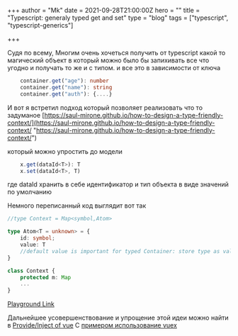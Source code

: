 +++
author = "Mk"
date = 2021-09-28T21:00:00Z
hero = ""
title = "Typescript: generaly typed get and set"
type = "blog"
tags = ["typescript", "typescript-generics"]

+++

Судя по всему, Многим очень хочеться получить от typescript какой то магический объект в который можно было бы запихивать все что угодно и получать то же и с типом. и все это в зависимости от ключа

```ts
    container.get("age"): number
    container.get("name"): string
    container.get("auth"): {....}
```

И вот я встретил подход который позволяет реализовать что то задуманое [https://saul-mirone.github.io/how-to-design-a-type-friendly-context/](https://saul-mirone.github.io/how-to-design-a-type-friendly-context/ "https://saul-mirone.github.io/how-to-design-a-type-friendly-context/")

который можно упростить до модели

```ts
    x.get(dataId<T>): T
    x.set(dataId<T>, T)
```

где dataId хранить в себе идентификатор и тип объекта в виде значений по умолчанию

Немного переписанный код выглядит вот так

```ts
//type Context = Map<symbol,Atom>

type Atom<T = unknown> = {
    id: symbol;
    value: T
    //default value is important for typed Container: store type as value<type>
}

class Context {
    protected m: Map
    ...
}
```

[Playground Link](https://www.typescriptlang.org/play?jsx=0#code/PTAuE8AcFMAIGED2A7U0AepYF5YFkBDSAHgGdwBbAI0QBsAaAQVEQoD4AoDiGWZ14gBUcsAK7IA1skQB3ZGxEBvDrFgBLACYAuWOWp0A3CtgA3ArVHQdwkBugAzAqNpYzFuGtLqKkRACdQAlRYe39YHmgNBBRAtWRoPx1SFj84CNgCLzdLYgjOAF8uAGNaTK8kVAwsZVVIP0Q0IrQoih1CEj0aBj4WdmMilGS-USb-AAoAShrVcIALTwA6ChF4mXwiI1VC2tEqWjUi9WQAK2gmoTYxgh1+Cgv6U3NLAH5rCZ0TRE1YadUB5GS6iiuAIC00mxm2TgAB9oSCFlCIapQPNSEsFqRoKAxpoHr8ZrjjDNHu56ETYPkJsZtrA6g0zs1YABzLEAZX2RWgFyuN16F3ePQEgjY+P+gIIvREKMWFAWLOxoM0E1gSPU9jGAEIJawpuTkbN6mtVrAAKJ+ep+MYAIlusGkWDipyakStE1VNNUqVAoj8yAyksygruwohNMguw5zKx3OuQf51h+5LFWG1y1w0rR8vZB2gVzd5K9Pr9qYRT2g1OM4b2B100eFPLjwoeULeosGKcl6dRcrZHNzBHzxJLUJEiIrhQ49nETTUKDt0BktyEInEUlk8jGEQAamXW-12+osLhWZQumMAOSp8+D2CF30-TQ6NSgZu78JQaA79z5DJeJfCrgJ2TDIAEYVgXW5rQADQAWgGOxXSMYCCAAJnAxdejGRRMVIUhZ2QHQQMpDhkIAZnQyDFHQQjiOApp0DA3BjQqNBMEmJCD3otCmIXaJKjY-MSNABiwROBkrhAql6JA0SnQVFCpOElDZPE1DFJEx1VNIvFqJQ2ilJUporlIqkhJEzEFRAh4rVmaBaFoRBEJIg8cLwudcGknt5PzVz8IxaBcPwkQUI4gE6GgBYHKZa1fLnOJYBQq0Hi4ryrgU-zApQfNgJMUjGNgTz5WM7KD1y7iCoMoqCBMgxYGcsLaAiqLrWqpLTDy5tSIUowuF6oA)

Дальнейшее усовершенствование и упрощение этой идеи можно найти в [Provide/Inject of vue]() С [примером использование vuex](https://next.vuex.vuejs.org/guide/typescript-support.html)
